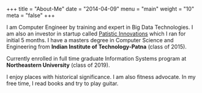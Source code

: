 +++
title = "About-Me"
date = "2014-04-09"
menu = "main"
weight = "10"
meta = "false"
+++

I am Computer Engineer by training and expert in Big Data Technologies. I am also an investor in startup called <a href="http://www.patistic.com" target="_blank">Patistic Innovations</a> which I ran for initial 5 months. I have a masters degree in Computer Science and Engineering from **Indian Institute of Technology-Patna** (class of 2015).

Currently enrolled in full time graduate Information Systems program at **Northeastern University** (class of 2019).

I enjoy places with historical significance. I am also fitness advocate. In my free time, I read books and try to play guitar.